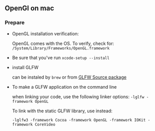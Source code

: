 ## OpenGl on mac

### Prepare

- OpenGL installation verification:
    
    OpenGL comes with the OS. To verify, check for: `/System/Library/Frameworks/OpenGL.framework`

- Be sure that you've run `xcode-setup --install`

- install GLFW

    can be instaled by `brew` or from [GLFW Source package](https://www.glfw.org/download.html)

- To make a GLFW application on the command line

    when linking your code, use the following linker options:
    `-lglfw -framework OpenGL`

    To link with the static GLFW library, use instead:

    `-lglfw3 -framework Cocoa -framework OpenGL -framework IOKit -framework CoreVideo`